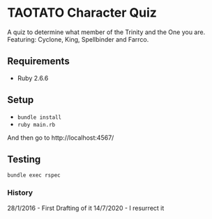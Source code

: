 # TAOTATO Character Quiz

A quiz to determine what member of the Trinity and the One you are. Featuring: Cyclone, King, Spellbinder and Farrco.

## Requirements

- Ruby 2.6.6

## Setup

- `bundle install`
- `ruby main.rb`

And then go to http://localhost:4567/

## Testing

`bundle exec rspec`

### History

28/1/2016 - First Drafting of it
14/7/2020 - I resurrect it
